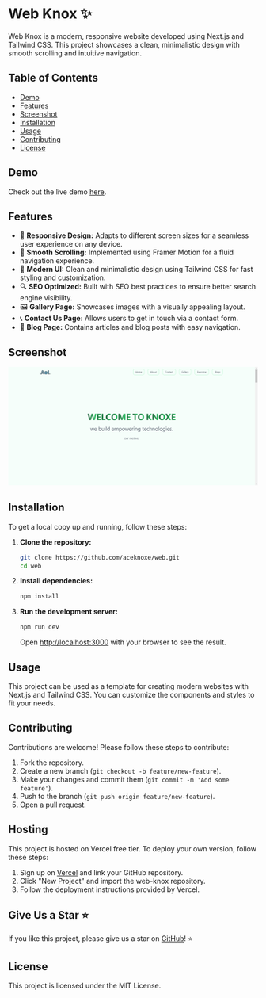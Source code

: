 # Web Knox ✨

Web Knox is a modern, responsive website developed using Next.js and Tailwind CSS. This project showcases a clean, minimalistic design with smooth scrolling and intuitive navigation.

## Table of Contents

- [Demo](#demo)
- [Features](#features)
- [Screenshot](#screenshot)
- [Installation](#installation)
- [Usage](#usage)
- [Contributing](#contributing)
- [License](#license)

## Demo

Check out the live demo [here](https://web-knox.vercel.app/).

## Features

- 📱 **Responsive Design:** Adapts to different screen sizes for a seamless user experience on any device.
- 🧭 **Smooth Scrolling:** Implemented using Framer Motion for a fluid navigation experience.
- 🎨 **Modern UI:** Clean and minimalistic design using Tailwind CSS for fast styling and customization.
- 🔍 **SEO Optimized:** Built with SEO best practices to ensure better search engine visibility.
- 🖼️ **Gallery Page:** Showcases images with a visually appealing layout.
- 📞 **Contact Us Page:** Allows users to get in touch via a contact form.
- 📝 **Blog Page:** Contains articles and blog posts with easy navigation.

## Screenshot

![Web Knox Screenshot](public/screenshot.png)

## Installation

To get a local copy up and running, follow these steps:

1. **Clone the repository:**
   ```bash
   git clone https://github.com/aceknoxe/web.git
   cd web
   ```

2. **Install dependencies:**
   ```bash
   npm install
   ```

3. **Run the development server:**
   ```bash
   npm run dev
   ```

   Open [http://localhost:3000](http://localhost:3000) with your browser to see the result.

## Usage

This project can be used as a template for creating modern websites with Next.js and Tailwind CSS. You can customize the components and styles to fit your needs.

## Contributing

Contributions are welcome! Please follow these steps to contribute:

1. Fork the repository.
2. Create a new branch (`git checkout -b feature/new-feature`).
3. Make your changes and commit them (`git commit -m 'Add some feature'`).
4. Push to the branch (`git push origin feature/new-feature`).
5. Open a pull request.


## Hosting
This project is hosted on Vercel free tier. To deploy your own version, follow these steps:
1. Sign up on [Vercel](https://vercel.com) and link your GitHub repository.
2. Click "New Project" and import the web-knox repository.
3. Follow the deployment instructions provided by Vercel. 

## Give Us a Star ⭐

If you like this project, please give us a star on [GitHub](https://github.com/aceknoxe/web)! ⭐

## License

This project is licensed under the MIT License. 
